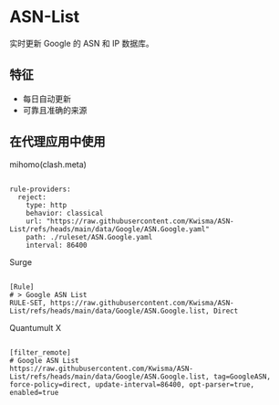 
# ASN-List

实时更新 Google 的 ASN 和 IP 数据库。

## 特征

- 每日自动更新
- 可靠且准确的来源

## 在代理应用中使用

mihomo(clash.meta)

<pre><code class="language-javascript">
rule-providers:
  reject:
    type: http
    behavior: classical
    url: "https://raw.githubusercontent.com/Kwisma/ASN-List/refs/heads/main/data/Google/ASN.Google.yaml"
    path: ./ruleset/ASN.Google.yaml
    interval: 86400
</code></pre>

Surge

<pre><code class="language-javascript">
[Rule]
# > Google ASN List
RULE-SET, https://raw.githubusercontent.com/Kwisma/ASN-List/refs/heads/main/data/Google/ASN.Google.list, Direct
</code></pre>

Quantumult X

<pre><code class="language-javascript">
[filter_remote]
# Google ASN List
https://raw.githubusercontent.com/Kwisma/ASN-List/refs/heads/main/data/Google/ASN.Google.list, tag=GoogleASN, force-policy=direct, update-interval=86400, opt-parser=true, enabled=true
</code></pre>
